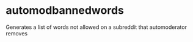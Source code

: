 # automodbannedwords
Generates a list of words not allowed on a subreddit that automoderator removes
